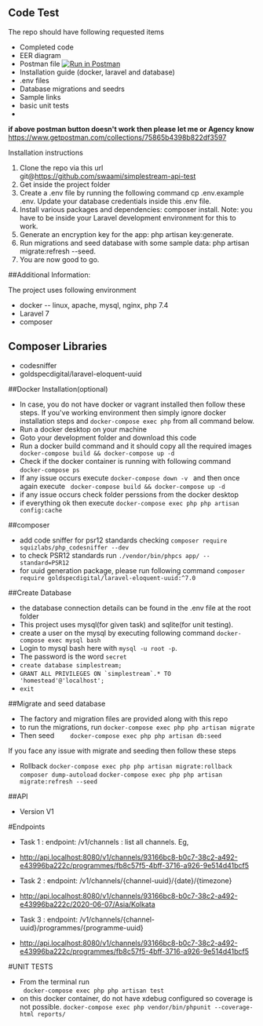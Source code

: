 ## Code Test


The repo should have following requested items
- Completed code
- EER diagram
- Postman file [![Run in Postman](https://run.pstmn.io/button.svg)](https://app.getpostman.com/run-collection/75865b4398b822df3597)
- Installation guide (docker, laravel and database)
- .env files
- Database migrations and seedrs
- Sample links
- basic unit tests
- 

**if above postman button doesn't work then please let me or Agency know**
<https://www.getpostman.com/collections/75865b4398b822df3597>

Installation instructions
1. Clone the repo via this url git@https://github.com/swaami/simplestream-api-test
2. Get inside the project folder
3. Create a .env file by running the following command cp .env.example .env. Update your database credentials inside this .env file.
4. Install various packages and dependencies: composer install. Note: you have to be inside your Laravel development environment for this to work. 
5. Generate an encryption key for the app: php artisan key:generate.
6. Run migrations and seed database with some sample data: php artisan migrate:refresh --seed.
7. You are now good to go.

##Additional Information: 

The project uses following environment 
- docker -- linux, apache, mysql, nginx, php 7.4
- Laravel 7
- composer

## Composer Libraries
- codesniffer
- goldspecdigital/laravel-eloquent-uuid

##Docker Installation(optional)
- In case, you do not have docker or vagrant installed then follow these steps. If you've working environment then simply ignore docker installation steps and ``docker-compose exec php`` from all command below. 
- Run a docker desktop on your machine
- Goto your development folder and download this code
- Run a docker build command and it should copy all the required images
`` docker-compose build && docker-compose up -d``
- Check if the docker container is running with following command
``docker-compose ps``
- If any issue occurs execute ``docker-compose down -v `` and then once again execute `` docker-compose build && docker-compose up -d``
- if any issue occurs check folder perssions from the docker desktop
- if everything ok then execute ``docker-compose exec php php artisan config:cache``

##composer
- add code sniffer for psr12 standards checking
``composer require squizlabs/php_codesniffer --dev``
- to check PSR12 standards run ``./vendor/bin/phpcs app/ --standard=PSR12``
- for uuid generation package, please run following command 
``composer require goldspecdigital/laravel-eloquent-uuid:^7.0``

##Create Database
- the database connection details can be found in the .env file at the root folder
- This project uses mysql(for given task) and sqlite(for unit testing). 
- create a user on the mysql by executing following command ``docker-compose exec mysql bash``
- Login to mysql bash here with ``mysql -u root -p``. 
- The password is the word `secret`
- ``create database simplestream;``
- ``GRANT ALL PRIVILEGES ON `simplestream`.* TO 'homestead'@'localhost';``
- ``exit``

##Migrate and seed database
- The factory and migration files are provided along with this repo
- to run the migrations, run 
``docker-compose exec php php artisan migrate``
- Then seed
``    docker-compose exec php php artisan db:seed``

If you face any issue with migrate and seeding then follow these steps
- Rollback 
``docker-compose exec php php artisan migrate:rollback``
``composer dump-autoload``
``docker-compose exec php php artisan migrate:refresh --seed``

##API  
- Version V1

#Endpoints
- Task 1 : endpoint: /v1/channels : list all channels. Eg,
- <http://api.localhost:8080/v1/channels/93166bc8-b0c7-38c2-a492-e43996ba222c/programmes/fb8c57f5-4bff-3716-a926-9e514d41bcf5>

- Task 2 : endpoint: /v1/channels/{channel-uuid}/{date}/{timezone}
- <http://api.localhost:8080/v1/channels/93166bc8-b0c7-38c2-a492-e43996ba222c/2020-06-07/Asia/Kolkata>

- Task 3 : endpoint: /v1/channels/{channel-uuid}/programmes/{programme-uuid}
- <http://api.localhost:8080/v1/channels/93166bc8-b0c7-38c2-a492-e43996ba222c/programmes/fb8c57f5-4bff-3716-a926-9e514d41bcf5>


#UNIT TESTS
- From the terminal run  
`` docker-compose exec php php artisan test`` 
- on this docker container, do not have xdebug configured so coverage is not possible. 
``docker-compose exec php vendor/bin/phpunit --coverage-html reports/``



